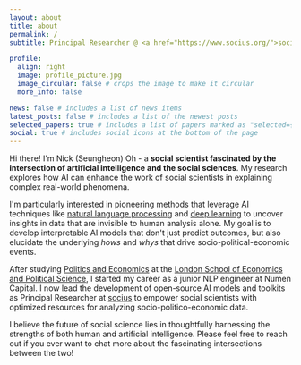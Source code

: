 ```yaml
---
layout: about
title: about
permalink: /
subtitle: Principal Researcher @ <a href="https://www.socius.org/">socius</a>

profile:
  align: right
  image: profile_picture.jpg
  image_circular: false # crops the image to make it circular
  more_info: false

news: false # includes a list of news items
latest_posts: false # includes a list of the newest posts
selected_papers: true # includes a list of papers marked as "selected={true}"
social: true # includes social icons at the bottom of the page
---
```


Hi there! I'm Nick (Seungheon) Oh - a **social scientist fascinated by the intersection of artificial intelligence and the social sciences**. My research explores how AI can enhance the work of social scientists in explaining complex real-world phenomena. 

I'm particularly interested in pioneering methods that leverage AI techniques like [natural language processing](https://en.wikipedia.org/wiki/Natural_language_processing) and [deep learning](https://en.wikipedia.org/wiki/Deep_learning) to uncover insights in data that are invisible to human analysis alone. My goal is to develop interpretable AI models that don't just predict outcomes, but also elucidate the underlying *hows* and *whys* that drive socio-political-economic events. 

After studying [Politics and Economics](https://www.lse.ac.uk/study-at-lse/undergraduate/degree-programmes-2024/bsc-politics-and-economics) at the [London School of Economics and Political Science](https://www.lse.ac.uk/), I started my career as a junior NLP engineer at Numen Capital. I now lead the development of open-source AI models and toolkits as Principal Researcher at [socius](https://www.socius.org/) to empower social scientists with optimized resources for analyzing socio-politico-economic data.

I believe the future of social science lies in thoughtfully harnessing the strengths of both human and artificial intelligence. Please feel free to reach out if you ever want to chat more about the fascinating intersections between the two!
